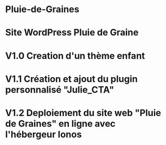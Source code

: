 # Pluie-de-Graines
# Site WordPress Pluie de Graine

# V1.0 Creation d'un thème enfant 

# V1.1 Création et ajout du plugin personnalisé "Julie_CTA"

# V1.2 Deploiement du site web "Pluie de Graines" en ligne avec l'hébergeur Ionos